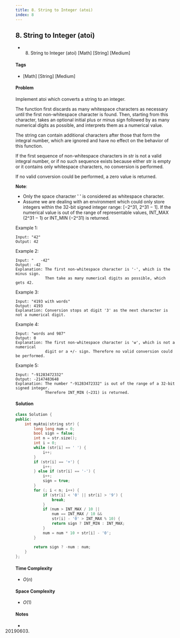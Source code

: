 ```yaml
---
title: 8. String to Integer (atoi)
index: 8
---
```


## 8. String to Integer (atoi)
- 8. String to Integer (atoi) [Math] [String] [Medium]

#### Tags
- [Math] [String] [Medium]

#### Problem
Implement atoi which converts a string to an integer.

The function first discards as many whitespace characters as necessary until the first non-whitespace character is found. Then, starting from this character, takes an optional initial plus or minus sign followed by as many numerical digits as possible, and interprets them as a numerical value.

The string can contain additional characters after those that form the integral number, which are ignored and have no effect on the behavior of this function.

If the first sequence of non-whitespace characters in str is not a valid integral number, or if no such sequence exists because either str is empty or it contains only whitespace characters, no conversion is performed.

If no valid conversion could be performed, a zero value is returned.

**Note**:

- Only the space character ' ' is considered as whitespace character.
- Assume we are dealing with an environment which could only store integers within the 32-bit signed integer range: [−2^31,  2^31 − 1]. If the numerical value is out of the range of representable values, INT_MAX (2^31 − 1) or INT_MIN (−2^31) is returned.

Example 1:

    Input: "42"
    Output: 42

Example 2:

    Input: "   -42"
    Output: -42
    Explanation: The first non-whitespace character is '-', which is the minus sign.
                 Then take as many numerical digits as possible, which gets 42.

Example 3:

    Input: "4193 with words"
    Output: 4193
    Explanation: Conversion stops at digit '3' as the next character is not a numerical digit.

Example 4:

    Input: "words and 987"
    Output: 0
    Explanation: The first non-whitespace character is 'w', which is not a numerical 
                 digit or a +/- sign. Therefore no valid conversion could be performed.

Example 5:

    Input: "-91283472332"
    Output: -2147483648
    Explanation: The number "-91283472332" is out of the range of a 32-bit signed integer.
                 Therefore INT_MIN (−231) is returned.

#### Solution
``` C++
class Solution {
public:
    int myAtoi(string str) {
        long long num = 0;
        bool sign = false;
        int n = str.size();
        int i = 0;
        while (str[i] == ' ') {
            i++;
        }
        if (str[i] == '+') {
            i++;
        } else if (str[i] == '-') {
            i++;
            sign = true;
        }
        for (; i < n; i++) {
            if (str[i] < '0' || str[i] > '9') {
                break;
            }
            if (num > INT_MAX / 10 || 
                num == INT_MAX / 10 && 
                str[i] - '0' > INT_MAX % 10) {
                return sign ? INT_MIN : INT_MAX;
            }
            num = num * 10 + str[i] - '0';
        }
        
        return sign ? -num : num;
    }
};
```

#### Time Complexity
- $O(n)$

#### Space Complexity
- $O(1)$

#### Notes
- 20190603.
